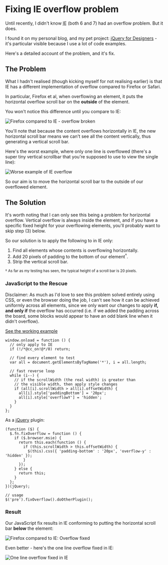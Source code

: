 # Fixing IE overflow problem

Until recently, I didn't know <abbr title="Internet Explorer">IE</abbr> (both 6 and 7) had an overflow problem.  But it does.

I found it on my personal blog, and my pet project: [jQuery for Designers](http://jqueryfordesigners.com/ "jQuery for Designers") - it's particular visible because I use a lot of code examples.

Here's a detailed account of the problem, and it's fix.


<!--more-->

## The Problem

What I hadn't realised (though kicking myself for not realising earlier) is that IE has a different implementation of overflow compared to Firefox or Safari.

In particular, Firefox et al, when overflowing an element, it puts the horizontal overflow scroll bar on the **outside** of the element.

You won't notice this difference until you compare to IE:

![Firefox compared to IE - overflow broken](http://remysharp.com/wp-content/uploads/2008/01/firefox-compared-to-ie-overflow-broken.gif)

You'll note that because the content overflows horizontally in IE, the new horizontal scroll bar means we can't see all the content vertically, thus generating a vertical scroll bar.

Here's the worst example, where only one line is overflowed (there's a super tiny vertical scrollbar that you're supposed to use to view the single line):

![Worse example of IE overflow ](http://remysharp.com/wp-content/uploads/2008/01/worse-example-of-ie-overflow.gif)

So our aim is to move the horizontal scroll bar to the outside of our overflowed element.

## The Solution

It's worth noting that I can only see this being a problem for horizontal overflow.  Vertical overflow is always inside the element, and if you have a specific fixed height for your overflowing elements, you'll probably want to skip step (3) below.

So our solution is to apply the following to in IE only:

1. Find all elements whose contents is overflowing horizontally.
2. Add 20 pixels of padding to the bottom of our element<sup>&dagger;</sup>.
3. Strip the vertical scroll bar.

<small>&dagger; As far as my testing has seen, the typical height of a scroll bar is 20 pixels. </small> 


### JavaScript to the Rescue

Disclaimer: As much as I'd love to see this problem solved entirely using CSS, or even the browser doing the job, I can't see how it can be achieved uniformly across all elements, since we only want our changes to apply **if, and only if** the overflow has occurred (i.e. if we added the padding across the board, some blocks would appear to have an odd blank line when it didn't overflow).

[See the working example](http://remysharp.com/demo/overflow.html)

<script src="http://remysharp.com/js/prettify.packed.js" type="text/javascript" charset="utf-8"></script>

<pre class="prettyprint"><code>window.onload = function () {
  // only apply to IE
  if (!/*@cc_on!@*/0) return;
  
  // find every element to test
  var all = document.getElementsByTagName('*'), i = all.length;
  
  // fast reverse loop
  while (i--) {
    // if the scrollWidth (the real width) is greater than
    // the visible width, then apply style changes
    if (all[i].scrollWidth &gt; all[i].offsetWidth) {
      all[i].style['paddingBottom'] = '20px';
      all[i].style['overflowY'] = 'hidden';
    }
  }
};</code></pre>

As a [jQuery](http://jquery.com) plugin:

<pre><code class="prettyprint">(function ($) {
  $.fn.fixOverflow = function () {
    if ($.browser.msie) {
      return this.each(function () {
        if (this.scrollWidth &gt; this.offsetWidth) {
          $(this).css({ 'padding-bottom' : '20px', 'overflow-y' : 'hidden' });
        }
      });            
    } else {
      return this;
    }
  };
})(jQuery);

// usage
$('pre').fixOverflow().doOtherPlugin();</code></pre>

### Result

Our JavaScript fix results in IE conforming to putting the horizontal scroll bar **below** the element:

![Firefox compared to IE: Overflow fixed](http://remysharp.com/wp-content/uploads/2008/01/firefox-compared-to-ie-overflow-fixed.gif)

Even better - here's the one line overflow fixed in IE:

![One line overflow fixed in IE](http://remysharp.com/wp-content/uploads/2008/01/one-line-overflow-fixed-in-ie.gif)